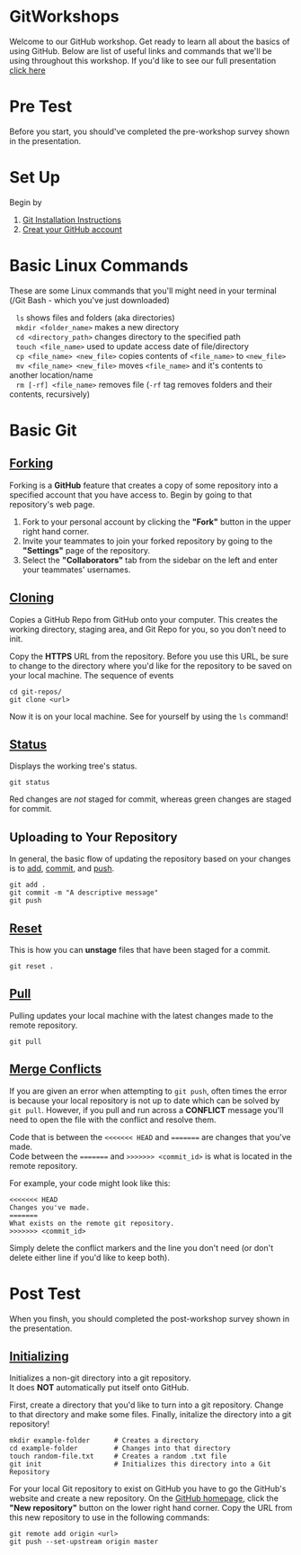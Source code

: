 # GitWorkshops
Welcome to our GitHub workshop. Get ready to learn all about the basics of using GitHub. Below are list of useful links and commands that we'll be using throughout this workshop. If you'd like to see our full presentation [click here](https://docs.google.com/presentation/d/e/2PACX-1vSJ3RUco-cA7sxMaIPcdS86nhlFSYUD4YOYhlSQD5I2RuCsCpAbUHk2ziOIeqBZy34ISkOd5ozTpcPX/pub?start=true&loop=false&delayms=5000 "Workshop Presentation")

# Pre Test
Before you start, you should've completed the pre-workshop survey shown in the presentation.


# Set Up
Begin by 
1. [Git Installation Instructions](https://goo.gl/qLYN5X)
2. [Creat your GitHub account](https://github.com)

# Basic Linux Commands
These are some Linux commands that you'll might need in your terminal (/Git Bash - which you've just downloaded)  

&nbsp;&nbsp;&nbsp;`ls` shows files and folders (aka directories)  
&nbsp;&nbsp;&nbsp;`mkdir <folder_name>` makes a new directory  
&nbsp;&nbsp;&nbsp;`cd <directory_path>` changes directory to the specified path  
&nbsp;&nbsp;&nbsp;`touch <file_name>` used to update access date of file/directory  
&nbsp;&nbsp;&nbsp;`cp <file_name> <new_file>` copies contents of `<file_name>` to `<new_file>`  
&nbsp;&nbsp;&nbsp;`mv <file_name> <new_file>` moves `<file_name>` and it's contents to another location/name  
&nbsp;&nbsp;&nbsp;`rm [-rf] <file_name>` removes file (`-rf` tag removes folders and their contents, recursively)

# Basic Git

## [Forking](https://guides.github.com/activities/forking/ "GitHub Guides: Forking")
Forking is a **GitHub** feature that creates a copy of some repository into a specified account that you have access to. Begin by going to that repository's web page.
1. Fork to your personal account by clicking the **"Fork"** button in the upper right hand corner.
2. Invite your teammates to join your forked repository by going to the **"Settings"** page of the repository.
3. Select the **"Collaborators"** tab from the sidebar on the left and enter your teammates' usernames.

## [Cloning](https://git-scm.com/docs/git-clone "Git Clone")
Copies a GitHub Repo from GitHub onto your computer. This creates the working directory, staging area, and Git Repo for you, so you don't need to init.

Copy the **HTTPS** URL from the repository. Before you use this URL, be sure to change to the directory where you'd like for the repository to be saved on your local machine. The sequence of events 

```
cd git-repos/
git clone <url>
``` 
Now it is on your local machine. See for yourself by using the `ls` command!

## [Status](https://git-scm.com/docs/git-status "Git Status")
Displays the working tree's status.
```
git status
``` 
Red changes are *not* staged for commit, whereas green changes are staged for commit.

## Uploading to Your Repository
In general, the basic flow of updating the repository based on your changes is to [add](https://git-scm.com/docs/git-add "Git Add"), [commit](https://git-scm.com/docs/git-commit "Git Commit"), and [push](https://git-scm.com/docs/git-push "Git Push").

```
git add .
git commit -m "A descriptive message"
git push
```

## [Reset](https://git-scm.com/docs/git-reset "Git Reset")
This is how you can **unstage** files that have been staged for a commit.

```
git reset .
```

## [Pull](https://git-scm.com/docs/git-pull "Git Pull")
Pulling updates your local machine with the latest changes made to the remote repository.

```
git pull
```

## [Merge Conflicts](https://help.github.com/articles/resolving-a-merge-conflict-using-the-command-line/ "Resolving Merge Conflicts")
If you are given an error when attempting to `git push`, often times the error is because your local repository is not up to date which can be solved by `git pull`. However, if you pull and run across a **CONFLICT** message you'll need to open the file with the conflict and resolve them.

Code that is between the `<<<<<<< HEAD` and `=======` are changes that you've made.  
Code between the `=======` and `>>>>>>> <commit_id>` is what is located in the remote repository.  

For example, your code might look like this:
```
<<<<<<< HEAD
Changes you've made.
=======
What exists on the remote git repository.
>>>>>>> <commit_id>
```

Simply delete the conflict markers and the line you don't need (or don't delete either line if you'd like to keep both).

# Post Test
When you finsh, you should completed the post-workshop survey shown in the presentation.


## [Initializing](https://git-scm.com/docs/git-init "Git Init")
Initializes a non-git directory into a git repository.  
It does **NOT** automatically put itself onto GitHub.  

First, create a directory that you'd like to turn into a git repository. Change to that directory and make some files. Finally, initalize the directory into a git repository!
```
mkdir example-folder      # Creates a directory
cd example-folder         # Changes into that directory
touch random-file.txt     # Creates a random .txt file
git init                  # Initializes this directory into a Git Repository
```

For your local Git repository to exist on GitHub you have to go the GitHub's website and create a new repository. On the [GitHub homepage](https://github.com/ "GitHub HomePage"), click the **"New repository"** button on the lower right hand corner. Copy the URL from this new repository to use in the following commands:
```
git remote add origin <url>
git push --set-upstream origin master
```


